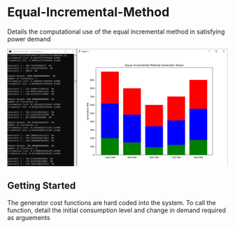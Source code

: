 # Equal-Incremental-Method
Details the computational use of the equal incremental method in satisfying power demand  

![Image description](https://github.com/alvinuseree/Equal-Incremental-Method/blob/master/image.png)

## Getting Started
The generator cost functions are hard coded into the system. To call the function, detail the initial consumption level and change in demand required as arguements 
